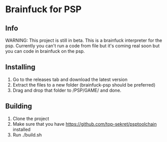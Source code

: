 # Brainfuck for PSP
## Info
WARNING: This project is still in beta. This is a brainfuck interpreter for the psp. Currently you can't run a code from file but it's coming real soon but you can code in brainfuck on the psp.

## Installing
1. Go to the releases tab and download the latest version
2. Extract the files to a new folder (brainfuck-psp should be preferred)
3. Drag and drop that folder to /PSP/GAME/
and done.

## Building
1. Clone the project
2. Make sure that you have https://github.com/top-sekret/psptoolchain installed
3. Run ./build.sh
